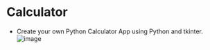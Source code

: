 # Calculator
* Create your own Python Calculator App using Python and tkinter.
![image](https://github.com/DineshDhamodharan24/Project/assets/142207421/3edda59e-ff92-4e67-aacb-6ea2aa49c446)
